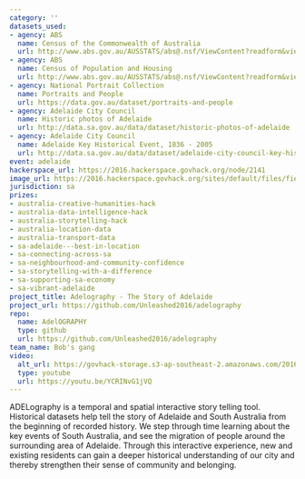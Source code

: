 ```yaml
---
category: ''
datasets_used:
- agency: ABS
  name: Census of the Commonwealth of Australia
  url: http://www.abs.gov.au/AUSSTATS/abs@.nsf/ViewContent?readform&view=ProductsbyCatalogue&Action=Expand&Num=2.2
- agency: ABS
  name: Census of Population and Housing
  url: http://www.abs.gov.au/AUSSTATS/abs@.nsf/ViewContent?readform&view=ProductsbyCatalogue&Action=Expand&Num=2.2
- agency: National Portrait Collection
  name: Portraits and People
  url: https://data.gov.au/dataset/portraits-and-people
- agency: Adelaide City Council
  name: Historic photos of Adelaide
  url: http://data.sa.gov.au/data/dataset/historic-photos-of-adelaide
- agency: Adelaide City Council
  name: Adelaide Key Historical Event, 1836 - 2005
  url: http://data.sa.gov.au/data/dataset/adelaide-city-council-key-historical-dates
event: adelaide
hackerspace_url: https://2016.hackerspace.govhack.org/node/2141
image_url: https://2016.hackerspace.govhack.org/sites/default/files/field/image/AdelOGRAPHYiconjpg.jpg
jurisdiction: sa
prizes:
- australia-creative-humanities-hack
- australia-data-intelligence-hack
- australia-storytelling-hack
- australia-location-data
- australia-transport-data
- sa-adelaide---best-in-location
- sa-connecting-across-sa
- sa-neighbourhood-and-community-confidence
- sa-storytelling-with-a-difference
- sa-supporting-sa-economy
- sa-vibrant-adelaide
project_title: Adelography - The Story of Adelaide
project_url: https://github.com/Unleashed2016/adelography
repo:
  name: AdelOGRAPHY
  type: github
  url: https://github.com/Unleashed2016/adelography
team_name: Bob's gang
video:
  alt_url: https://govhack-storage.s3-ap-southeast-2.amazonaws.com/2016/adelographynew.mp4
  type: youtube
  url: https://youtu.be/YCRINvG1jVQ
---
```


ADELography is a temporal and spatial interactive story telling tool. Historical datasets help tell the story of Adelaide and South Australia from the beginning of recorded history. We step through time learning about the key events of South Australia, and see the migration of people around the surrounding area of Adelaide.
Through this interactive experience, new and existing residents can gain a deeper historical understanding of our city and thereby strengthen their sense of community and belonging.